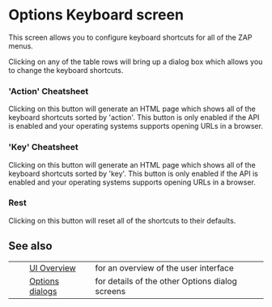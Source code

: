 # Options Keyboard screen #

This screen allows you to configure keyboard shortcuts for all of the ZAP menus.

Clicking on any of the table rows will bring up a dialog box which allows you to change the keyboard shortcuts.

### 'Action' Cheatsheet ###

Clicking on this button will generate an HTML page which shows all of the keyboard shortcuts sorted by 'action'.
This button is only enabled if the API is enabled and your operating systems supports opening URLs in a browser.

### 'Key' Cheatsheet ###

Clicking on this button will generate an HTML page which shows all of the keyboard shortcuts sorted by 'key'.
This button is only enabled if the API is enabled and your operating systems supports opening URLs in a browser.

### Rest ###

Clicking on this button will reset all of the shortcuts to their defaults.

## See also ##

<table> 
 <tbody>
  <tr>
   <td>&nbsp;&nbsp;&nbsp;&nbsp;</td>
   <td> <a href="HelpUiOverview" rel="nofollow">UI Overview</a></td>
   <td>for an overview of the user interface</td>
  </tr> 
  <tr>
   <td>&nbsp;&nbsp;&nbsp;&nbsp;</td>
   <td> <a href="HelpUiDialogsOptionsOptions" rel="nofollow">Options dialogs</a></td>
   <td>for details of the other Options dialog screens</td>
  </tr> 
 </tbody>
</table>